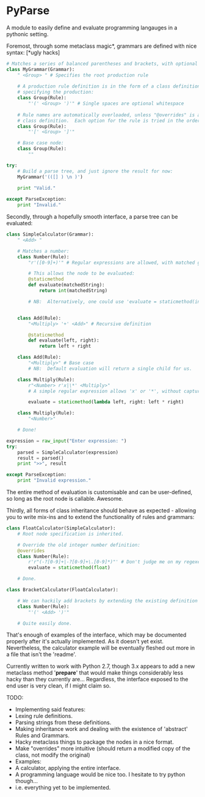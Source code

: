 PyParse
=======

A module to easily define and evaluate programming langauges in a pythonic setting.

Foremost, through some metaclass magic*, grammars are defined with nice syntax:  [*ugly hacks]

```python
# Matches a series of balanced parentheses and brackets, with optional whitespace:
class MyGrammar(Grammar):
    " <Group> " # Specifies the root production rule
    
    # A production rule definition is in the form of a class definition, the docstring
    # specifying the production:
    class Group(Rule):
    	"'(' <Group> ')'" # Single spaces are optional whitespace
    
    # Rule names are automatically overloaded, unless "@overrides" is applied to a
    # class definition.  Each option for the rule is tried in the order of definition.
    class Group(Rule):
    	"'[' <Group> ']'"

    # Base case node:
    class Group(Rule):
    	""

try:
    # Build a parse tree, and just ignore the result for now:
    MyGrammar('(([] ) \n )')
    
    print "Valid."

except ParseException:
    print "Invalid."
```

Secondly, through a hopefully smooth interface, a parse tree can be evaluated:

```python
class SimpleCalculator(Grammar):
    " <Add> "

    # Matches a number:
    class Number(Rule):
        "r'([0-9]+)'" # Regular expressions are allowed, with matched groups retained.

        # This allows the node to be evaluated:
        @staticmethod
        def evaluate(matchedString):
            return int(matchedString)

        # NB:  Alternatively, one could use 'evaluate = staticmethod(int)'


    class Add(Rule):
        "<Multiply> '+' <Add>" # Recursive definition

        @staticmethod
        def evaluate(left, right):
            return left + right

    class Add(Rule):
        "<Multiply>" # Base case
        # NB:  Default evaluation will return a single child for us.

    class Multiply(Rule):
        r"<Number> r'x|\*' <Multiply>"
        # A simple regular expression allows 'x' or '*', without capturing the character.

        evaluate = staticmethod(lambda left, right: left * right)

    class Multiply(Rule):
        "<Number>"

    # Done!

expression = raw_input("Enter expression: ")
try:
    parsed = SimpleCalculator(expression)
    result = parsed()
    print ">>", result

except ParseException:
    print "Invalid expression."
```

The entire method of evaluation is customisable and can be user-defined, so long as the root node is callable.  Awesome.

Thirdly, all forms of class inheritance should behave as expected - allowing you to write mix-ins and to extend the functionality of rules and grammars:

```python
class FloatCalculator(SimpleCalculator):
    # Root node specification is inherited.

    # Override the old integer number definition:
    @overrides
    class Number(Rule):
        r'r"(-?[0-9]+|-?[0-9]+\.[0-9]*)"' # Don't judge me on my regexes - it works.
        evaluate = staticmethod(float)

    # Done.

class BracketCalculator(FloatCalculator):

    # We can hackily add brackets by extending the existing definition of a number:
    class Number(Rule):
        "'(' <Add> ')'"

    # Quite easily done.
```

That's enough of examples of the interface, which may be documented properly after it's actually implemented.  As it doesn't yet exist.  Nevertheless, the calculator example will be eventually fleshed out more in a file that isn't the 'readme'.

Currently written to work with Python 2.7, though 3.x appears to add a new metaclass method '__prepare__' that would make things considerably less hacky than they currently are...  Regardless, the interface exposed to the end user is very clean, if I might claim so.

TODO:
- Implementing said features:
 - Lexing rule definitions.
 - Parsing strings from these definitions.
 - Making inheritance work and dealing with the existence of 'abstract' Rules and Grammars.
 - Hacky metaclass things to package the nodes in a nice format.
 - Make "overrides" more intuitive (should return a modified copy of the class, not modify the original)
- Examples:
 - A calculator, applying the entire interface.
 - A programming language would be nice too.  I hesitate to try python though...
- i.e. everything yet to be implemented.
